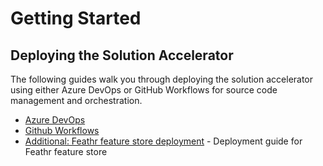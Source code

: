 # Getting Started

## Deploying the Solution Accelerator

The following guides walk you through deploying the solution accelerator using either Azure DevOps or GitHub Workflows for source code management and orchestration. 

* [Azure DevOps ](/documentation/deployguides/deployguide_ado.md)
* [Github Workflows](/documentation/deployguides/deployguide_gha.md)
* [Additional: Feathr feature store deployment](/documentation/deployguides/deployguide_fs_ado.md) - Deployment guide for Feathr feature store
